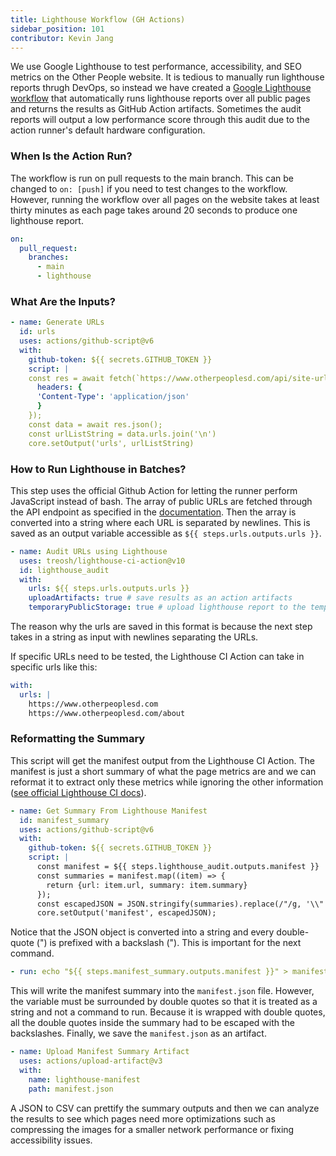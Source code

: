 ```yaml
---
title: Lighthouse Workflow (GH Actions)
sidebar_position: 101
contributor: Kevin Jang
---
```


We use Google Lighthouse to test performance, accessibility, and SEO metrics on the Other People website. It is tedious to manually run lighthouse reports thrugh DevOps, so instead we have created a [Google Lighthouse workflow](https://github.com/Other-People-UCSD/Calla-Lily/blob/main/.github/workflows/lighthouse.yml) that automatically runs lighthouse reports over all public pages and returns the results as GitHub Action artifacts. Sometimes the audit reports will output a low performance score through this audit due to the action runner's default hardware configuration. 

### When Is the Action Run?

The workflow is run on pull requests to the main branch. This can be changed to `on: [push]` if you need to test changes to the workflow. However, running the workflow over all pages on the website takes at least thirty minutes as each page takes around 20 seconds to produce one lighthouse report.

```yml
on:
  pull_request:
    branches:
      - main
      - lighthouse
```

### What Are the Inputs?

```yml
- name: Generate URLs
  id: urls
  uses: actions/github-script@v6
  with:
    github-token: ${{ secrets.GITHUB_TOKEN }}
    script: |
    const res = await fetch(`https://www.otherpeoplesd.com/api/site-urls.json`, {
      headers: {
      'Content-Type': 'application/json'
      }
    });
    const data = await res.json();
    const urlListString = data.urls.join('\n')
    core.setOutput('urls', urlListString)
```

### How to Run Lighthouse in Batches?

This step uses the official Github Action for letting the runner perform JavaScript instead of bash. The array of public URLs are fetched through the API endpoint as specified in the [ documentation](docs/calla-lily/api). Then the array is converted into a string where each URL is separated by newlines. This is saved as an output variable accessible as `${{ steps.urls.outputs.urls }}`. 

```yml
- name: Audit URLs using Lighthouse
  uses: treosh/lighthouse-ci-action@v10
  id: lighthouse_audit
  with:
    urls: ${{ steps.urls.outputs.urls }}
    uploadArtifacts: true # save results as an action artifacts
    temporaryPublicStorage: true # upload lighthouse report to the temporary storage
```
The reason why the urls are saved in this format is because the next step takes in a string as input with newlines separating the URLs.

If specific URLs need to be tested, the Lighthouse CI Action can take in specific urls like this:
```yml
with:
  urls: |
    https://www.otherpeoplesd.com 
    https://www.otherpeoplesd.com/about
```

### Reformatting the Summary

This script will get the manifest output from the Lighthouse CI Action. The manifest is just a short summary of what the page metrics are and we can reformat it to extract only these metrics while ignoring the other information ([see official Lighthouse CI docs](https://github.com/GoogleChrome/lighthouse-ci/blob/main/docs/configuration.md#outputdir)).

```yml
- name: Get Summary From Lighthouse Manifest
  id: manifest_summary
  uses: actions/github-script@v6
  with:
    github-token: ${{ secrets.GITHUB_TOKEN }}
    script: |
      const manifest = ${{ steps.lighthouse_audit.outputs.manifest }}
      const summaries = manifest.map((item) => {
        return {url: item.url, summary: item.summary}
      });
      const escapedJSON = JSON.stringify(summaries).replace(/"/g, '\\"')
      core.setOutput('manifest', escapedJSON);
```

Notice that the JSON object is converted into a string and every double-quote (") is prefixed with a backslash (\"). This is important for the next command.

```yml
- run: echo "${{ steps.manifest_summary.outputs.manifest }}" > manifest.json
```

This will write the manifest summary into the `manifest.json` file. However, the variable must be surrounded by double quotes so that it is treated as a string and not a command to run. Because it is wrapped with double quotes, all the double quotes inside the summary had to be escaped with the backslashes. Finally, we save the `manifest.json` as an artifact.

```yml
- name: Upload Manifest Summary Artifact
  uses: actions/upload-artifact@v3
  with:
    name: lighthouse-manifest
    path: manifest.json
```

A JSON to CSV can prettify the summary outputs and then we can analyze the results to see which pages need more optimizations such as compressing the images for a smaller network performance or fixing accessibility issues.